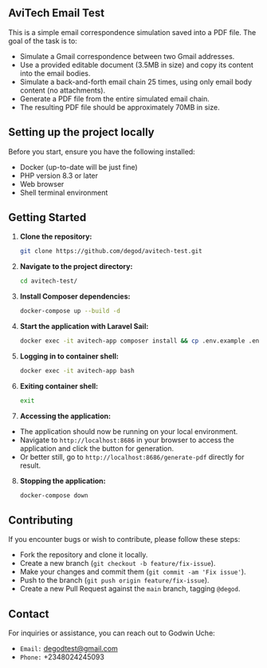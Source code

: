 ## AviTech Email Test

This is a simple email correspondence simulation saved into a PDF file. The goal of the task is to:

- Simulate a Gmail correspondence between two Gmail addresses.
- Use a provided editable document (3.5MB in size) and copy its content into the email
bodies.
- Simulate a back-and-forth email chain 25 times, using only email body content (no
attachments).
- Generate a PDF file from the entire simulated email chain.
- The resulting PDF file should be approximately 70MB in size.

## Setting up the project locally

Before you start, ensure you have the following installed:

- Docker (up-to-date will be just fine)
- PHP version 8.3 or later
- Web browser
- Shell terminal environment

## Getting Started

1. **Clone the repository:**

   ```bash
   git clone https://github.com/degod/avitech-test.git
   ```

2. **Navigate to the project directory:**

	```bash
	cd avitech-test/
	```

3. **Install Composer dependencies:**

	```bash
	docker-compose up --build -d
	```

4. **Start the application with Laravel Sail:**

	```bash
	docker exec -it avitech-app composer install && cp .env.example .env && php artisan key:generate && touch database.sqlite
	```

5. **Logging in to container shell:**

	```bash
	docker exec -it avitech-app bash
	```

6. **Exiting container shell:**

	```bash
	exit
	```

7. **Accessing the application:**

- The application should now be running on your local environment.
- Navigate to `http://localhost:8686` in your browser to access the application and click the button for generation.
- Or better still, go to `http://localhost:8686/generate-pdf` directly for result.

8. **Stopping the application:**

	```bash
	docker-compose down
	```

## Contributing

If you encounter bugs or wish to contribute, please follow these steps:

- Fork the repository and clone it locally.
- Create a new branch (`git checkout -b feature/fix-issue`).
- Make your changes and commit them (`git commit -am 'Fix issue'`).
- Push to the branch (`git push origin feature/fix-issue`).
- Create a new Pull Request against the `main` branch, tagging `@degod`.

## Contact

For inquiries or assistance, you can reach out to Godwin Uche:

- `Email:` degodtest@gmail.com
- `Phone:` +2348024245093
